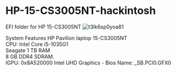 # HP-15-CS3005NT-hackintosh
EFI folder for HP 15-CS3005NT
![t3lk6sp0yoa81](https://user-images.githubusercontent.com/67108558/149613864-1c5eea80-f921-42c2-a888-c5da9b40db7d.png)

System Features
HP Pavilion laptop 15-CS3005NT    
CPU: Intel Core i5-1035G1       
Seagate 1 TB RAM           
8 GB DDR4 SDRAM.           
IGPU: 0x8A520000 Intel UHD Graphics - Bios Name: \_SB.PCI0.GFX0  
